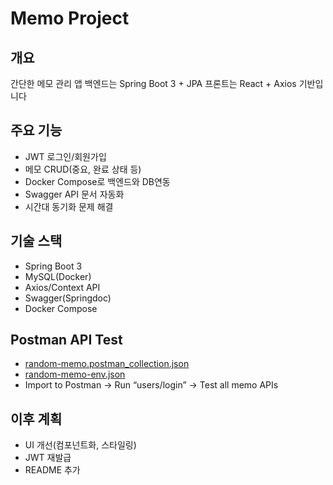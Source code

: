 # Memo Project

## 개요
간단한 메모 관리 앱
백엔드는 Spring Boot 3 + JPA
프론트는 React + Axios 기반입니다

## 주요 기능
- JWT 로그인/회원가입
- 메모 CRUD(중요, 완료 상태 등)
- Docker Compose로 백엔드와 DB연동
- Swagger API 문서 자동화
- 시간대 동기화 문제 해결

## 기술 스택
- Spring Boot 3
- MySQL(Docker)
- Axios/Context API
- Swagger(Springdoc)
- Docker Compose

## Postman API Test
- [random-memo.postman_collection.json](./docs/random-memo.postman_collection.json)
- [random-memo-env.json](./docs/random-memo-env.json)
- Import to Postman → Run “users/login” → Test all memo APIs

## 이후 계획
- UI 개선(컴포넌트화, 스타일링)
- JWT 재발급
- README 추가
